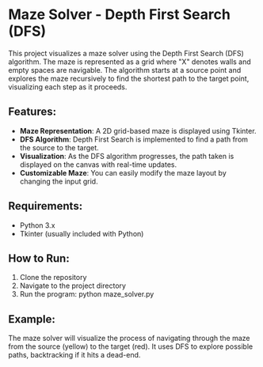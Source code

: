 # Maze Solver - Depth First Search (DFS)

This project visualizes a maze solver using the Depth First Search (DFS) algorithm. The maze is represented as a grid where "X" denotes walls and empty spaces are navigable. The algorithm starts at a source point and explores the maze recursively to find the shortest path to the target point, visualizing each step as it proceeds.

## Features:
- **Maze Representation**: A 2D grid-based maze is displayed using Tkinter.
- **DFS Algorithm**: Depth First Search is implemented to find a path from the source to the target.
- **Visualization**: As the DFS algorithm progresses, the path taken is displayed on the canvas with real-time updates.
- **Customizable Maze**: You can easily modify the maze layout by changing the input grid.

## Requirements:
- Python 3.x
- Tkinter (usually included with Python)

## How to Run:
1. Clone the repository
2. Navigate to the project directory
3. Run the program: python maze_solver.py


## Example:
The maze solver will visualize the process of navigating through the maze from the source (yellow) to the target (red). It uses DFS to explore possible paths, backtracking if it hits a dead-end.
